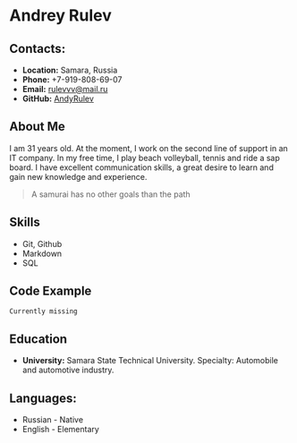 # **Andrey Rulev**
## **Contacts:**
* **Location:** Samara, Russia
* **Phone:** +7-919-808-69-07
* **Email:** rulevvv@mail.ru
* **GitHub:** [AndyRulev](https://github.com/AndyRulev)
## **About Me**
I am 31 years old. At the moment, I work on the second line of support in an IT company. In my free time, I play beach volleyball, tennis and ride a sap board. I have excellent communication skills, a great desire to learn and gain new knowledge and experience.
> A samurai has no other goals than the path
## **Skills**
* Git, Github
* Markdown
* SQL 
## **Code Example**
`Currently missing`
## **Education**
* __University:__ Samara State Technical University. Specialty: Automobile and automotive industry.
## **Languages:**
* Russian - Native
* English - Elementary

